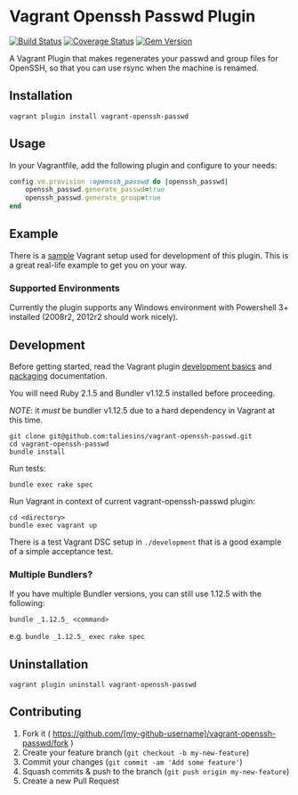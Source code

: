 # Vagrant Openssh Passwd Plugin

[![Build Status](https://travis-ci.org/taliesins/vagrant-openssh-passwd.svg)](https://travis-ci.org/taliesins/vagrant-openssh-passwd)
[![Coverage Status](https://coveralls.io/repos/taliesins/vagrant-openssh-passwd/badge.svg?branch=master)](https://coveralls.io/r/taliesins/vagrant-openssh-passwd?branch=master)
[![Gem Version](https://badge.fury.io/rb/vagrant-openssh-passwd.svg)](http://badge.fury.io/rb/vagrant-openssh-passwd)

A Vagrant Plugin that makes regenerates your passwd and group files for OpenSSH, so that you can use rsync when the machine is renamed.

## Installation

```vagrant plugin install vagrant-openssh-passwd```

## Usage

In your Vagrantfile, add the following plugin and configure to your needs:

```ruby
config.vm.provision :openssh_passwd do |openssh_passwd|
    openssh_passwd.generate_passwd=true
    openssh_passwd.generate_group=true
end
```
## Example

There is a [sample](https://github.com/taliesins/vagrant-openssh-passwd/tree/master/development) Vagrant setup used for development of this plugin. 
This is a great real-life example to get you on your way.

### Supported Environments

Currently the plugin supports any Windows environment with Powershell 3+ installed (2008r2, 2012r2 should work nicely).

## Development

Before getting started, read the Vagrant plugin [development basics](https://docs.vagrantup.com/v2/plugins/development-basics.html) and [packaging](https://docs.vagrantup.com/v2/plugins/packaging.html) documentation.

You will need Ruby 2.1.5 and Bundler v1.12.5 installed before proceeding.

_NOTE_: it _must_ be bundler v1.12.5 due to a hard dependency in Vagrant at this time.

```
git clone git@github.com:taliesins/vagrant-openssh-passwd.git
cd vagrant-openssh-passwd
bundle install
```

Run tests:
```
bundle exec rake spec
```

Run Vagrant in context of current vagrant-openssh-passwd plugin:
```
cd <directory>
bundle exec vagrant up
```

There is a test Vagrant DSC setup in `./development` that is a good example of a simple acceptance test.

### Multiple Bundlers?

If you have multiple Bundler versions, you can still use 1.12.5 with the following:

```
bundle _1.12.5_ <command>
```

e.g. `bundle _1.12.5_ exec rake spec`

## Uninstallation

```vagrant plugin uninstall vagrant-openssh-passwd```

## Contributing

1. Fork it ( https://github.com/[my-github-username]/vagrant-openssh-passwd/fork )
2. Create your feature branch (`git checkout -b my-new-feature`)
3. Commit your changes (`git commit -am 'Add some feature'`)
4. Squash commits & push to the branch (`git push origin my-new-feature`)
5. Create a new Pull Request
